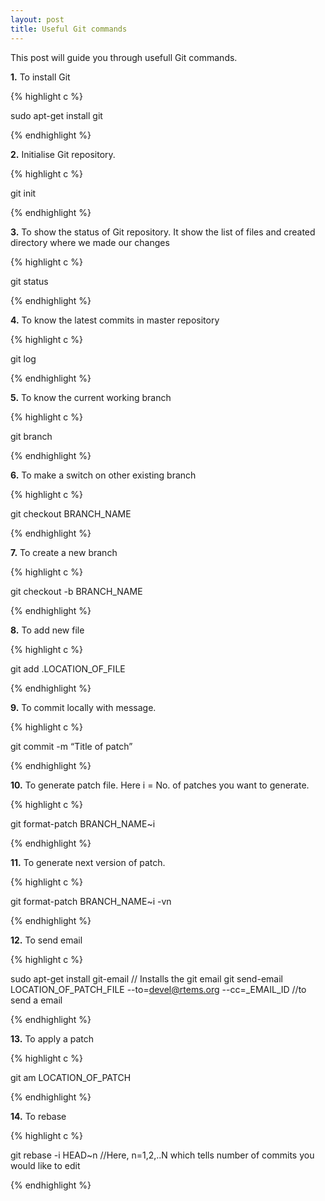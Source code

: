 ```yaml
---
layout: post
title: Useful Git commands 
---
```


This post will guide you through usefull Git commands.

**1.** To install Git

{% highlight c %}

sudo apt-get install git

{% endhighlight %}

**2.** Initialise Git repository.

{% highlight c %}

git init

{% endhighlight %}

**3.** To show the status of Git repository. It show the list of files and created directory where we made our changes

{% highlight c %}

git status

{% endhighlight %}

**4.** To know the latest commits in master repository

{% highlight c %}

git log

{% endhighlight %}

**5.** To know the current working branch

{% highlight c %}

git branch

{% endhighlight %}

**6.** To make a switch on other existing branch

{% highlight c %}

git checkout BRANCH_NAME

{% endhighlight %}

**7.** To create a new branch

{% highlight c %}

git checkout -b BRANCH_NAME

{% endhighlight %}

**8.** To add new file

{% highlight c %}

git add .LOCATION_OF_FILE 

{% endhighlight %}

**9.** To commit locally with message.

{% highlight c %}

git commit -m “Title of patch”

{% endhighlight %}

**10.** To generate patch file. Here i = No. of patches you want to generate.

{% highlight c %}

git format-patch BRANCH_NAME~i

{% endhighlight %}

**11.** To generate next version of patch.

{% highlight c %}

git format-patch BRANCH_NAME~i -vn

{% endhighlight %}

**12.** To send email

{% highlight c %}

sudo apt-get install git-email // Installs the git email
git send-email LOCATION_OF_PATCH_FILE --to=devel@rtems.org --cc=_EMAIL_ID //to send a email

{% endhighlight %}

**13.** To apply a patch

{% highlight c %}

git am LOCATION_OF_PATCH

{% endhighlight %}

**14.** To rebase

{% highlight c %}

git rebase -i HEAD~n //Here, n=1,2,..N which tells number of commits you would like to edit

{% endhighlight %}
